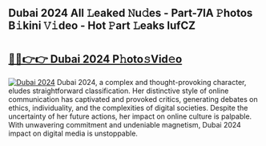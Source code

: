 ## Dubai 2024 All 𝙻eaked 𝙽u𝚍es - Part-7IA 𝙿hotos B𝚒kini 𝚅𝚒deo - Hot 𝙿art 𝙻eaks lufCZ

# <h2><a href="http://ld6bme.urlbe.top/?page=Dubai+2024">🔗🔗👉👉 Dubai 2024 P𝚑oto𝚜Vid𝚎o</a></h2>

[![Dubai 2024](https://i.imgur.com/eBuTRDB.gif)](http://ld6bme.urlbe.top/?page=Dubai+2024)
Dubai 2024, a complex and thought-provoking character, eludes straightforward classification. Her distinctive style of online communication has captivated and provoked critics, generating debates on ethics, individuality, and the complexities of digital societies. Despite the uncertainty of her future actions, her impact on online culture is palpable. With unwavering commitment and undeniable magnetism, Dubai 2024 impact on digital media is unstoppable.
